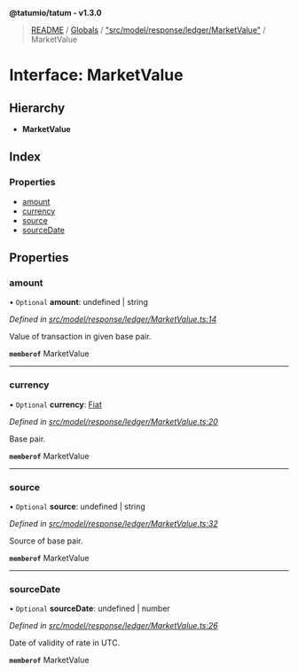 **@tatumio/tatum - v1.3.0**

> [README](../README.md) / [Globals](../globals.md) / ["src/model/response/ledger/MarketValue"](../modules/_src_model_response_ledger_marketvalue_.md) / MarketValue

# Interface: MarketValue

## Hierarchy

* **MarketValue**

## Index

### Properties

* [amount](_src_model_response_ledger_marketvalue_.marketvalue.md#amount)
* [currency](_src_model_response_ledger_marketvalue_.marketvalue.md#currency)
* [source](_src_model_response_ledger_marketvalue_.marketvalue.md#source)
* [sourceDate](_src_model_response_ledger_marketvalue_.marketvalue.md#sourcedate)

## Properties

### amount

• `Optional` **amount**: undefined \| string

*Defined in [src/model/response/ledger/MarketValue.ts:14](https://github.com/tatumio/tatum-js/blob/31bb1b4/src/model/response/ledger/MarketValue.ts#L14)*

Value of transaction in given base pair.

**`memberof`** MarketValue

___

### currency

• `Optional` **currency**: [Fiat](../enums/_src_model_response_ledger_fiat_.fiat.md)

*Defined in [src/model/response/ledger/MarketValue.ts:20](https://github.com/tatumio/tatum-js/blob/31bb1b4/src/model/response/ledger/MarketValue.ts#L20)*

Base pair.

**`memberof`** MarketValue

___

### source

• `Optional` **source**: undefined \| string

*Defined in [src/model/response/ledger/MarketValue.ts:32](https://github.com/tatumio/tatum-js/blob/31bb1b4/src/model/response/ledger/MarketValue.ts#L32)*

Source of base pair.

**`memberof`** MarketValue

___

### sourceDate

• `Optional` **sourceDate**: undefined \| number

*Defined in [src/model/response/ledger/MarketValue.ts:26](https://github.com/tatumio/tatum-js/blob/31bb1b4/src/model/response/ledger/MarketValue.ts#L26)*

Date of validity of rate in UTC.

**`memberof`** MarketValue

